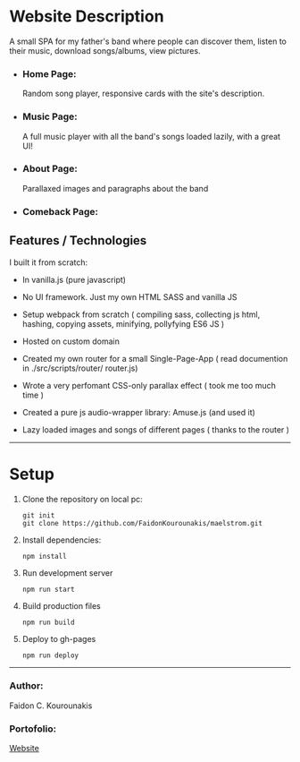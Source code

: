 

# Website Description
A small SPA for my father's band where people can discover them, listen to their music, download songs/albums, view pictures.
- ### Home Page: 
    Random song player, responsive cards with the site's description.
- ### Music Page: 
    A full music player with all the band's songs loaded lazily, with a great UI!
- ### About Page: 
    Parallaxed images and paragraphs about the band
- ### Comeback Page: 
    




## Features / Technologies
I built it from scratch: 
- In vanilla.js (pure javascript)

- No UI framework. Just my own HTML SASS and vanilla JS

- Setup webpack from scratch ( compiling sass, collecting js html, hashing, copying assets, minifying, pollyfying ES6 JS ) 

- Hosted on custom domain

- Created my own router for a small Single-Page-App ( read documention in ./src/scripts/router/
router.js)

- Wrote a very perfomant CSS-only parallax effect ( took me too much time ) 

- Created a pure js audio-wrapper library: Amuse.js (and used it)

- Lazy loaded images and songs of different pages ( thanks to the router )

**** 

# Setup

1. Clone the repository on local pc:
    ```git
    git init
    git clone https://github.com/FaidonKourounakis/maelstrom.git
    ```
2. Install dependencies: 
    ```npm 
    npm install
    ```
3. Run development server
    ```npm
    npm run start
    ```
4. Build production files
    ```npm 
    npm run build
    ```
5. Deploy to gh-pages
    ```npm 
    npm run deploy
    ```
   

****

### Author: 
Faidon C. Kourounakis
### Portofolio: 
[Website](www.faidon.kourounakis.com)

